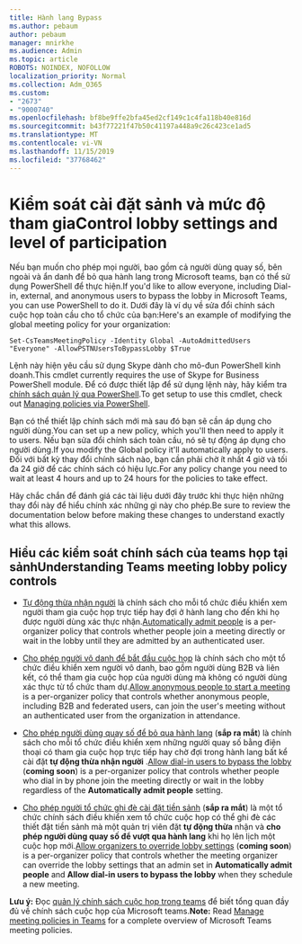 ```yaml
---
title: Hành lang Bypass
ms.author: pebaum
author: pebaum
manager: mnirkhe
ms.audience: Admin
ms.topic: article
ROBOTS: NOINDEX, NOFOLLOW
localization_priority: Normal
ms.collection: Adm_O365
ms.custom:
- "2673"
- "9000740"
ms.openlocfilehash: bf8be9ffe2bfa45ed2cf149c1c4fa118b40e816d
ms.sourcegitcommit: b43f77221f47b50c41197a448a9c26c423ce1ad5
ms.translationtype: MT
ms.contentlocale: vi-VN
ms.lasthandoff: 11/15/2019
ms.locfileid: "37768462"
---
```

# <a name="control-lobby-settings-and-level-of-participation"></a><span data-ttu-id="a4683-102">Kiểm soát cài đặt sảnh và mức độ tham gia</span><span class="sxs-lookup"><span data-stu-id="a4683-102">Control lobby settings and level of participation</span></span>

<span data-ttu-id="a4683-103">Nếu bạn muốn cho phép mọi người, bao gồm cả người dùng quay số, bên ngoài và ẩn danh để bỏ qua hành lang trong Microsoft teams, bạn có thể sử dụng PowerShell để thực hiện.</span><span class="sxs-lookup"><span data-stu-id="a4683-103">If you'd like to allow everyone, including Dial-in, external, and anonymous users to bypass the lobby in Microsoft Teams, you can use PowerShell to do it.</span></span> <span data-ttu-id="a4683-104">Dưới đây là ví dụ về sửa đổi chính sách cuộc họp toàn cầu cho tổ chức của bạn:</span><span class="sxs-lookup"><span data-stu-id="a4683-104">Here's an example of modifying the global meeting policy for your organization:</span></span>

`Set-CsTeamsMeetingPolicy -Identity Global -AutoAdmittedUsers "Everyone" -AllowPSTNUsersToBypassLobby $True`

<span data-ttu-id="a4683-105">Lệnh này hiện yêu cầu sử dụng Skype dành cho mô-đun PowerShell kinh doanh.</span><span class="sxs-lookup"><span data-stu-id="a4683-105">This cmdlet currently requires the use of Skype for Business PowerShell module.</span></span> <span data-ttu-id="a4683-106">Để có được thiết lập để sử dụng lệnh này, hãy kiểm tra [chính sách quản lý qua PowerShell](https://docs.microsoft.com/en-us/microsoftteams/teams-powershell-overview#managing-policies-via-powershell).</span><span class="sxs-lookup"><span data-stu-id="a4683-106">To get setup to use this cmdlet, check out [Managing policies via PowerShell](https://docs.microsoft.com/en-us/microsoftteams/teams-powershell-overview#managing-policies-via-powershell).</span></span>

<span data-ttu-id="a4683-107">Bạn có thể thiết lập chính sách mới mà sau đó bạn sẽ cần áp dụng cho người dùng.</span><span class="sxs-lookup"><span data-stu-id="a4683-107">You can set up a new policy, which you'll then need to apply it to users.</span></span> <span data-ttu-id="a4683-108">Nếu bạn sửa đổi chính sách toàn cầu, nó sẽ tự động áp dụng cho người dùng.</span><span class="sxs-lookup"><span data-stu-id="a4683-108">If you modify the Global policy it'll automatically apply to users.</span></span> <span data-ttu-id="a4683-109">Đối với bất kỳ thay đổi chính sách nào, bạn cần phải chờ ít nhất 4 giờ và tối đa 24 giờ để các chính sách có hiệu lực.</span><span class="sxs-lookup"><span data-stu-id="a4683-109">For any policy change you need to wait at least 4 hours and up to 24 hours for the policies to take effect.</span></span>

<span data-ttu-id="a4683-110">Hãy chắc chắn để đánh giá các tài liệu dưới đây trước khi thực hiện những thay đổi này để hiểu chính xác những gì này cho phép.</span><span class="sxs-lookup"><span data-stu-id="a4683-110">Be sure to review the documentation below before making these changes to understand exactly what this allows.</span></span>

## <a name="understanding-teams-meeting-lobby-policy-controls"></a><span data-ttu-id="a4683-111">Hiểu các kiểm soát chính sách của teams họp tại sảnh</span><span class="sxs-lookup"><span data-stu-id="a4683-111">Understanding Teams meeting lobby policy controls</span></span>

- <span data-ttu-id="a4683-112">[Tự động thừa nhận người](https://docs.microsoft.com/microsoftteams/meeting-policies-in-teams#automatically-admit-people) là chính sách cho mỗi tổ chức điều khiển xem người tham gia cuộc họp trực tiếp hay đợi ở hành lang cho đến khi họ được người dùng xác thực nhận.</span><span class="sxs-lookup"><span data-stu-id="a4683-112">[Automatically admit people](https://docs.microsoft.com/microsoftteams/meeting-policies-in-teams#automatically-admit-people) is a per-organizer policy that controls whether people join a meeting directly or wait in the lobby until they are admitted by an authenticated user.</span></span>

- <span data-ttu-id="a4683-113">[Cho phép người vô danh để bắt đầu cuộc họp](https://docs.microsoft.com/microsoftteams/meeting-policies-in-teams#allow-anonymous-people-to-start-a-meeting) là chính sách cho một tổ chức điều khiển xem người vô danh, bao gồm người dùng B2B và liên kết, có thể tham gia cuộc họp của người dùng mà không có người dùng xác thực từ tổ chức tham dự.</span><span class="sxs-lookup"><span data-stu-id="a4683-113">[Allow anonymous people to start a meeting](https://docs.microsoft.com/microsoftteams/meeting-policies-in-teams#allow-anonymous-people-to-start-a-meeting) is a per-organizer policy that controls whether anonymous people, including B2B and federated users, can join the user's meeting without an authenticated user from the organization in attendance.</span></span>

- <span data-ttu-id="a4683-114">[Cho phép người dùng quay số để bỏ qua hành lang](https://docs.microsoft.com/en-us/microsoftteams/meeting-policies-in-teams#allow-dial-in-users-to-bypass-the-lobby-coming-soon) (**sắp ra mắt**) là chính sách cho mỗi tổ chức điều khiển xem những người quay số bằng điện thoại có tham gia cuộc họp trực tiếp hay chờ đợi trong hành lang bất kể cài đặt **tự động thừa nhận người** .</span><span class="sxs-lookup"><span data-stu-id="a4683-114">[Allow dial-in users to bypass the lobby](https://docs.microsoft.com/en-us/microsoftteams/meeting-policies-in-teams#allow-dial-in-users-to-bypass-the-lobby-coming-soon) (**coming soon**) is a per-organizer policy that controls whether people who dial in by phone join the meeting directly or wait in the lobby regardless of the **Automatically admit people** setting.</span></span>

- <span data-ttu-id="a4683-115">[Cho phép người tổ chức ghi đè cài đặt tiền sảnh](https://docs.microsoft.com/microsoftteams/meeting-policies-in-teams#allow-organizers-to-override-lobby-settings-coming-soon) (**sắp ra mắt**) là một tổ chức chính sách điều khiển xem tổ chức cuộc họp có thể ghi đè các thiết đặt tiền sảnh mà một quản trị viên đặt **tự động thừa** nhận và **cho phép người dùng quay số để vượt qua hành lang** khi họ lên lịch một cuộc họp mới.</span><span class="sxs-lookup"><span data-stu-id="a4683-115">[Allow organizers to override lobby settings](https://docs.microsoft.com/microsoftteams/meeting-policies-in-teams#allow-organizers-to-override-lobby-settings-coming-soon) (**coming soon**) is a per-organizer policy that controls whether the meeting organizer can override the lobby settings that an admin set in **Automatically admit people** and **Allow dial-in users to bypass the lobby** when they schedule a new meeting.</span></span>

<span data-ttu-id="a4683-116">**Lưu ý:** Đọc [quản lý chính sách cuộc họp trong teams](https://docs.microsoft.com/en-us/microsoftteams/meeting-policies-in-teams) để biết tổng quan đầy đủ về chính sách cuộc họp của Microsoft teams.</span><span class="sxs-lookup"><span data-stu-id="a4683-116">**Note:** Read [Manage meeting policies in Teams](https://docs.microsoft.com/en-us/microsoftteams/meeting-policies-in-teams) for a complete overview of Microsoft Teams meeting policies.</span></span>
